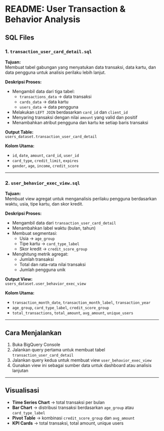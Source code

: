 # README: User Transaction & Behavior Analysis

## SQL Files

### 1. `transaction_user_card_detail.sql`

**Tujuan:**  
Membuat tabel gabungan yang menyatukan data transaksi, data kartu, dan data pengguna untuk analisis perilaku lebih lanjut.

**Deskripsi Proses:**
- Mengambil data dari tiga tabel:
  - `transactions_data` → data transaksi
  - `cards_data` → data kartu
  - `users_data` → data pengguna
- Melakukan `LEFT JOIN` berdasarkan `card_id` dan `client_id`
- Menyaring transaksi dengan nilai `amount` yang valid dan positif
- Menambahkan atribut pengguna dan kartu ke setiap baris transaksi

**Output Table:**  
`users_dataset.transaction_user_card_detail`

**Kolom Utama:**
- `id`, `date`, `amount`, `card_id`, `user_id`
- `card_type`, `credit_limit`, `expires`
- `gender`, `age`, `income`, `credit_score`

---

### 2. `user_behavior_exec_view.sql`

**Tujuan:**  
Membuat view agregat untuk menganalisis perilaku pengguna berdasarkan waktu, usia, tipe kartu, dan skor kredit.

**Deskripsi Proses:**
- Mengambil data dari `transaction_user_card_detail`
- Menambahkan label waktu (bulan, tahun)
- Membuat segmentasi:
  - Usia → `age_group`
  - Tipe kartu → `card_type_label`
  - Skor kredit → `credit_score_group`
- Menghitung metrik agregat:
  - Jumlah transaksi
  - Total dan rata-rata nilai transaksi
  - Jumlah pengguna unik

**Output View:**  
`users_dataset.user_behavior_exec_view`

**Kolom Utama:**
- `transaction_month_date`, `transaction_month_label`, `transaction_year`
- `age_group`, `card_type_label`, `credit_score_group`
- `total_transactions`, `total_amount`, `avg_amount`, `unique_users`

---

## Cara Menjalankan

1. Buka BigQuery Console
2. Jalankan query pertama untuk membuat tabel `transaction_user_card_detail`
3. Jalankan query kedua untuk membuat view `user_behavior_exec_view`
4. Gunakan view ini sebagai sumber data untuk dashboard atau analisis lanjutan

---

## Visualisasi

- **Time Series Chart** → total transaksi per bulan
- **Bar Chart** → distribusi transaksi berdasarkan `age_group` atau `card_type_label`
- **Pivot Table** → kombinasi `credit_score_group` dan `avg_amount`
- **KPI Cards** → total transaksi, total amount, unique users

